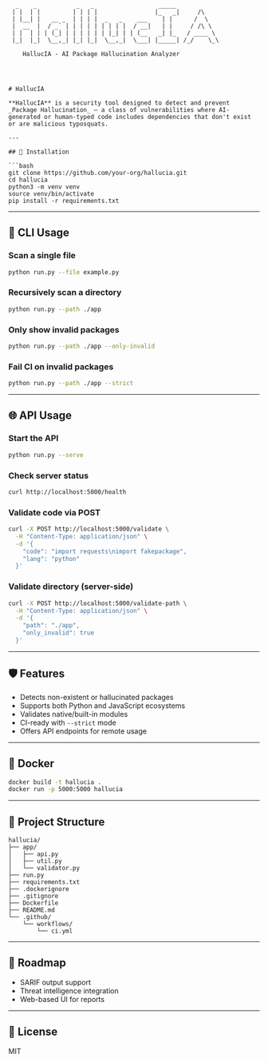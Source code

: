 ```text
  _    _           _   _                  _____            
 | |  | |         | | | |                |_   _|     /\    
 | |__| |   __ _  | | | |  _   _    ___    | |      /  \   
 |  __  |  / _` | | | | | | | | |  / __|   | |     / /\ \  
 | |  | | | (_| | | | | | | |_| | | (__   _| |_   / ____ \ 
 |_|  |_|  \__,_| |_| |_|  \__,_|  \___| |_____| /_/    \_\

    HallucIA - AI Package Hallucination Analyzer
                                                           

                                                           

# HallucIA

**HallucIA** is a security tool designed to detect and prevent _Package Hallucination_ — a class of vulnerabilities where AI-generated or human-typed code includes dependencies that don't exist or are malicious typosquats.

---

## 🚀 Installation

```bash
git clone https://github.com/your-org/hallucia.git
cd hallucia
python3 -m venv venv
source venv/bin/activate
pip install -r requirements.txt
```

---

## 🧪 CLI Usage

### Scan a single file

```bash
python run.py --file example.py
```

### Recursively scan a directory

```bash
python run.py --path ./app
```

### Only show invalid packages

```bash
python run.py --path ./app --only-invalid
```

### Fail CI on invalid packages

```bash
python run.py --path ./app --strict
```

---

## 🌐 API Usage

### Start the API

```bash
python run.py --serve
```

### Check server status

```bash
curl http://localhost:5000/health
```

### Validate code via POST

```bash
curl -X POST http://localhost:5000/validate \
  -H "Content-Type: application/json" \
  -d '{
    "code": "import requests\nimport fakepackage",
    "lang": "python"
  }'
```

### Validate directory (server-side)

```bash
curl -X POST http://localhost:5000/validate-path \
  -H "Content-Type: application/json" \
  -d '{
    "path": "./app",
    "only_invalid": true
  }'
```

---

## 🛡 Features

- Detects non-existent or hallucinated packages
- Supports both Python and JavaScript ecosystems
- Validates native/built-in modules
- CI-ready with `--strict` mode
- Offers API endpoints for remote usage

---

## 🐳 Docker

```bash
docker build -t hallucia .
docker run -p 5000:5000 hallucia
```

---

## 📁 Project Structure

```
hallucia/
├── app/
│   ├── api.py
│   ├── util.py
│   └── validator.py
├── run.py
├── requirements.txt
├── .dockerignore
├── .gitignore
├── Dockerfile
├── README.md
└── .github/
    └── workflows/
        └── ci.yml
```

---

## 🧪 Roadmap

- SARIF output support
- Threat intelligence integration
- Web-based UI for reports

---

## 📄 License

MIT